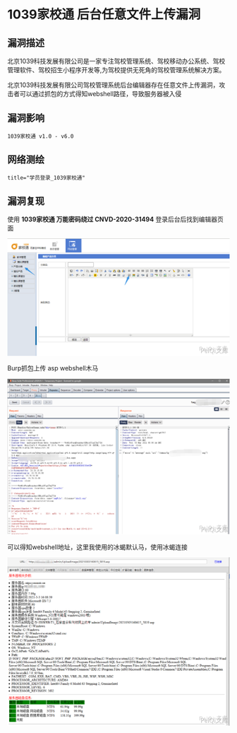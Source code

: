 # 1039家校通 后台任意文件上传漏洞

## 漏洞描述

北京1039科技发展有限公司是一家专注驾校管理系统、驾校移动办公系统、驾校管理软件、驾校招生小程序开发等,为驾校提供无死角的驾校管理系统解决方案。

北京1039科技发展有限公司驾校管理系统后台编辑器存在任意文件上传漏洞，攻击者可以通过抓包的方式得知webshell路径，导致服务器被入侵

## 漏洞影响

```
1039家校通 v1.0 - v6.0
```

## 网络测绘

```
title="学员登录_1039家校通"
```

## 漏洞复现

使用 **1039家校通 万能密码绕过 CNVD-2020-31494** 登录后台后找到编辑器页面

![](./images/202202101937753.png)



Burp抓包上传 asp webshell木马

![](./images/202202101937083.png)



可以得知webshell地址，这里我使用的冰蝎默认马，使用冰蝎连接

![](./images/202202101937755.png)